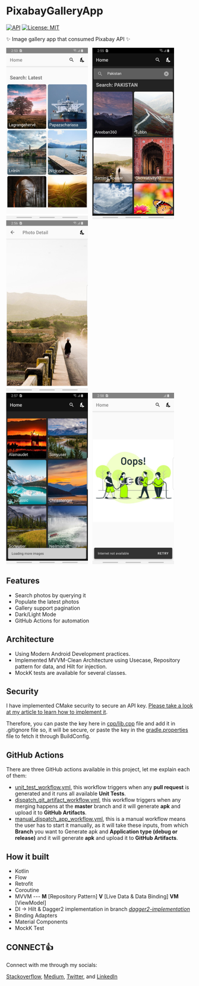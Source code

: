 # PixabayGalleryApp

[![API](https://img.shields.io/badge/API-23%2B-blue.svg?style=flat)](https://android-arsenal.com/api?level=15) [![License: MIT](https://img.shields.io/badge/License-MIT-brightgreen.svg)](https://opensource.org/licenses/MIT)

✨ Image gallery app that consumed Pixabay API ✨

<img alt="Pic-1" src="https://raw.githubusercontent.com/AliAzaz/PixabayGalleryApp/master/images/Pic1.png" width="220" height="460"/> &nbsp; <img alt="Pic-2" src="https://raw.githubusercontent.com/AliAzaz/PixabayGalleryApp/master/images/Pic2.png" width="220" height="460"/> &nbsp; <img alt="Pic-3" src="https://raw.githubusercontent.com/AliAzaz/PixabayGalleryApp/master/images/Pic3.png" width="220" height="460"/> <br/> <img alt="Pic-4" src="https://raw.githubusercontent.com/AliAzaz/PixabayGalleryApp/master/images/Pic4.png" width="220" height="460"/> &nbsp; <img alt="Pic-5" src="https://raw.githubusercontent.com/AliAzaz/PixabayGalleryApp/master/images/Pic5.png" width="220" height="460"/>

## Features

- Search photos by querying it
- Populate the latest photos
- Gallery support pagination
- Dark/Light Mode
- GitHub Actions for automation

## Architecture

- Using Modern Android Development practices.
- Implemented MVVM-Clean Architecture using Usecase, Repository pattern for data, and Hilt for
  injection.
- MockK tests are available for several classes.

## Security

I have implemented CMake security to secure an API
key. [Please take a look at my article to learn how to implement it](https://medium.com/kotlin-academy/how-to-secure-secrets-in-android-android-security-01-a345e97c82be).

Therefore, you can paste the key here in [cpp/lib.cpp](app/src/main/cpp/lib.cpp#L7) file and add it in .gitignore file so, it will be secure, or paste the key in the [gradle.properties](/gradle.properties#L23) file to fetch it through BuildConfig.

## GitHub Actions

There are three GitHub actions available in this project, let me explain each of them:
- [unit_test_workflow.yml](/.github/workflows/unit_test_workflow.yml), this workflow triggers when any **pull request** is generated and it runs all available **Unit Tests**.
- [dispatch_git_artifact_workflow.yml](/.github/workflows/dispatch_git_artifact_workflow.yml), this workflow triggers when any merging happens at the **master** branch and it will generate **apk** and upload it to **GitHub Artifacts**.
- [manual_dispatch_app_workflow.yml](/.github/workflows/manual_dispatch_app_workflow.yml), this is a manual workflow means the user has to start it manually, as it will take these inputs, from which **Branch** you want to Generate apk and **Application type (debug or release)** and it will generate **apk** and upload it to **GitHub Artifacts**.

## How it built

- Kotlin
- Flow
- Retrofit
- Coroutine
- MVVM --- **M** [Repository Pattern] **V** [Live Data & Data Binding] **VM** [ViewModel]
- DI -> Hilt & Dagger2 implementation in
  branch *[dagger2-implementation](https://github.com/AliAzaz/PixabayGalleryApp/tree/dagger2-implementation)*
- Binding Adapters
- Material Components
- MockK Test


## CONNECT👍

Connect with me through my socials:

[Stackoverflow](https://stackoverflow.com/story/ali-azaz-alam), [Medium](https://medium.com/@ali.azaz.alam), [Twitter](https://twitter.com/AliAzazAlam1), and [LinkedIn](https://www.linkedin.com/in/aliazazalam/)
